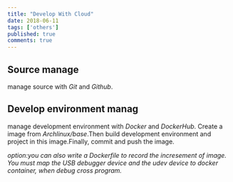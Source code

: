```yaml
---
title: "Develop With Cloud"
date: 2018-06-11
tags: ['others']
published: true
comments: true
---
```


## Source manage

  manage source with *Git* and *Github*.

## Develop environment manag

  manage development environment with *Docker* and *DockerHub*.
  Create a image from *Archlinux/base*.Then build development environment and project in this image.Finally, commit and push the image.

*option:you can also write a Dockerfile to record the incresement of image.*
*You must map the USB debugger device and the udev device to docker container, when debug cross program.*
